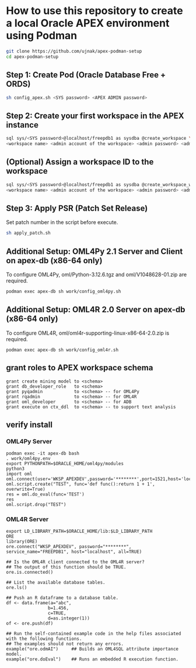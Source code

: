 # How to use this repository to create a local Oracle APEX environment using Podman

```bash
git clone https://github.com/ujnak/apex-podman-setup
cd apex-podman-setup
```

## Step 1: Create Pod (Oracle Database Free + ORDS)

```bash
sh config_apex.sh <SYS password> <APEX ADMIN password>
```

## Step 2: Create your first workspace in the APEX instance

```bash
sql sys/<SYS password>@localhost/freepdb1 as sysdba @create_workspace \
<workspace name> <admin account of the workspace> <admin password> <admin mail address>
```

## (Optional) Assign a workspace ID to the workspace

```bash
sql sys/<SYS password>@localhost/freepdb1 as sysdba @create_workspace_with_id \
<workspace name> <admin account of the workspace> <admin password> <admin mail address> <workspace id>
```

## Step 3: Apply PSR (Patch Set Release)

Set patch number in the script before execute.

```bash
sh apply_patch.sh
```

## Additional Setup: OML4Py 2.1 Server and Client on apex-db (x86-64 only)

To configure OML4Py, oml/Python-3.12.6.tgz and oml/V1048628-01.zip are required.

```bash
podman exec apex-db sh work/config_oml4py.sh
```

## Additional Setup: OML4R 2.0 Server on apex-db (x86-64 only)

To configure OML4R, oml/oml4r-supporting-linux-x86-64-2.0.zip is required.

```
podman exec apex-db sh work/config_oml4r.sh
```

## grant roles to APEX workspace schema

```
grant create mining model to <schema>
grant db_developer_role   to <schema>
grant pyqadmin            to <schema> -- for OML4Py
grant rqadmin             to <schema> -- for OML4R
grant oml_developer       to <schema> -- for ADB
grant execute on ctx_ddl  to <schema> -- to support text analysis
```

## verify install

### OML4Py Server

```
podman exec -it apex-db bash
. work/oml4py.env
export PYTHONPATH=$ORACLE_HOME/oml4py/modules
python3
import oml
oml.connect(user='WKSP_APEXDEV',password='********',port=1521,host='localhost',service_name='freepdb1')
oml.script.create("TEST", func='def func():return 1 + 1', overwrite=True)
res = oml.do_eval(func='TEST')
res
oml.script.drop("TEST")
```

### OML4R Server

```
export LD_LIBRARY_PATH=$ORACLE_HOME/lib:$LD_LIBRARY_PATH
ORE
library(ORE)
ore.connect("WKSP_APEXDEV", password="********", service_name="FREEPDB1", host="localhost", all=TRUE)
```
```
## Is the OML4R client connected to the OML4R server?
## The output of this function should be TRUE.
ore.is.connected()

## List the available database tables.
ore.ls()

## Push an R dataframe to a database table.
df <- data.frame(a="abc",
                b=1.456,
                c=TRUE,
                d=as.integer(1))
of <- ore.push(df)

## Run the self-contained example code in the help files associated with the following functions.
## The examples should not return any errors.
example("ore.odmAI")     ## Builds an OML4SQL attribute importance model.
example("ore.doEval")    ## Runs an embedded R execution function.
```
